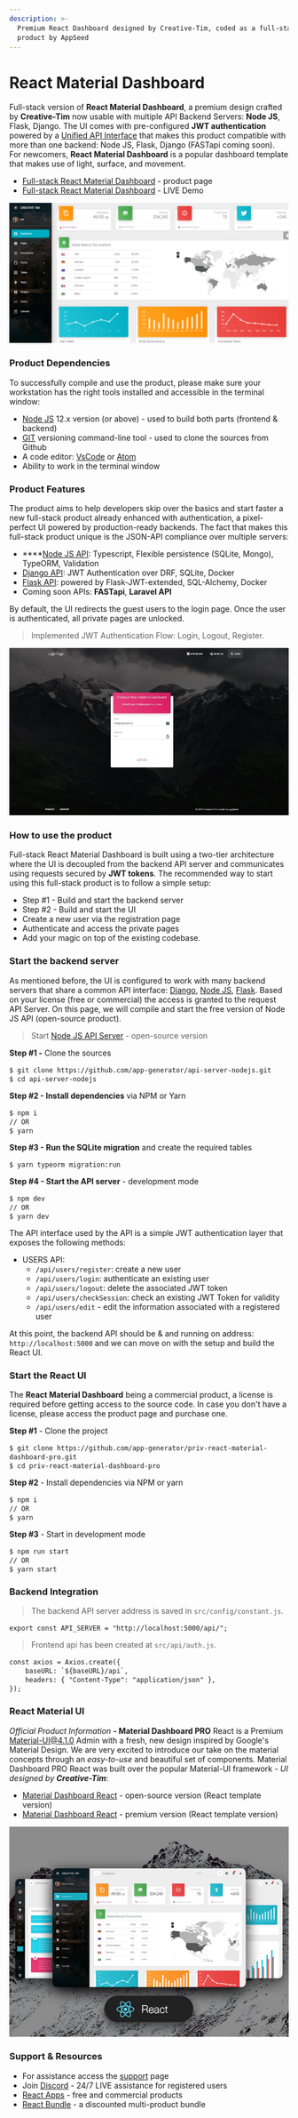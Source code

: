 ```yaml
---
description: >-
  Premium React Dashboard designed by Creative-Tim, coded as a full-stack
  product by AppSeed
---
```


# React Material Dashboard

Full-stack version of **React Material Dashboard**, a premium design crafted by **Creative-Tim** now usable with multiple API Backend Servers: **Node JS**, Flask, Django. The UI comes with pre-configured **JWT authentication** powered by a [Unified API Interface](../../boilerplate-code/api-server/api-unified-definition.md) that makes this product compatible with more than one backend: Node JS, Flask, Django \(FASTapi coming soon\).  For newcomers, **React Material Dashboard** is a popular dashboard template that makes use of light, surface, and movement. 

* [Full-stack React Material Dashboard](https://appseed.us/full-stack/react-material-dashboard) - product page
* [Full-stack React Material Dashboard](https://fullstack-react-material-dashboard.appseed-srv1.com/) - LIVE Demo

![React Material Dashboard - Full-stack Version](../../.gitbook/assets/react-material-dashboard-screen.png)

### Product Dependencies

To successfully compile and use the product, please make sure your workstation has the right tools installed and accessible in the terminal window:

* [Node JS](https://nodejs.org/en/) 12.x version \(or above\) - used to build both parts \(frontend & backend\)
* [GIT](https://git-scm.com/) versioning command-line tool - used to clone the sources from Github
* A code editor: [VsCode](https://code.visualstudio.com/) or [Atom](https://atom.io/)
* Ability to work in the terminal window   

### Product Features

The product aims to help developers skip over the basics and start faster a new full-stack product already enhanced with authentication, a pixel-perfect UI powered by production-ready backends. The fact that makes this full-stack product unique is the JSON-API compliance over multiple servers: 

* \*\*\*\*[Node JS API](../../boilerplate-code/api-server/node-js.md): Typescript, Flexible persistence \(SQLite, Mongo\), TypeORM, Validation
* [Django API](../../boilerplate-code/api-server/django.md): JWT Authentication over DRF, SQLite, Docker 
* [Flask API](../../boilerplate-code/api-server/flask.md): powered by Flask-JWT-extended, SQL-Alchemy, Docker
* Coming soon APIs: **FASTapi**, **Laravel API** 

By default, the UI redirects the guest users to the login page. Once the user is authenticated, all private pages are unlocked. 

> Implemented JWT Authentication Flow: Login, Logout, Register.

![Full-Stack React Material Dashboard - Login](../../.gitbook/assets/fullstack-react-material-dashboard-login-xs.jpg)

### **How to use the product**

Full-stack React Material Dashboard is built using a two-tier architecture where the UI is decoupled from the backend API server and communicates using requests secured by **JWT tokens**. The recommended way to start using this full-stack product is to follow a simple setup: 

* Step \#1 - Build and start the backend server
* Step \#2 - Build and start the UI
* Create a new user via the registration page
* Authenticate and access the private pages
* Add your magic on top of the existing codebase. 

### 

### Start the backend server

As mentioned before, the UI is configured to work with many backend servers that share a common API interface: [Django](../../boilerplate-code/api-server/django.md), [Node JS](../../boilerplate-code/api-server/node-js.md), [Flask](../../boilerplate-code/api-server/flask.md). Based on your license \(free or commercial\) the access is granted to the request API Server. On this page, we will compile and start the free version of Node JS API \(open-source product\). 

> Start [Node JS API Server](../../boilerplate-code/api-server/node-js.md) - open-source version

**Step \#1 -** Clone the sources

```text
$ git clone https://github.com/app-generator/api-server-nodejs.git
$ cd api-server-nodejs
```

**Step \#2 - Install dependencies** via NPM or Yarn

```text
$ npm i
// OR
$ yarn
```

**Step \#3 - Run the SQLite migration** and create the required tables

```text
$ yarn typeorm migration:run
```

**Step \#4 - Start the API server** - development mode

```text
$ npm dev
// OR
$ yarn dev
```

The API interface used by the API is a simple JWT authentication layer that exposes the following methods: 

* USERS API:
  * `/api/users/register`: create a new user
  * `/api/users/login`: authenticate an existing user
  * `/api/users/logout`: delete the associated JWT token
  * `/api/users/checkSession`: check an existing JWT Token for validity
  * `/api/users/edit` - edit the information associated with a registered user 

At this point, the backend API should be & and running on address: `http://localhost:5000`  and we can move on with the setup and build the React UI.



### Start the React UI

The **React Material Dashboard** being a commercial product, a license is required before getting access to the source code. In case you don't have a license, please access the product page and purchase one. 

**Step \#1** - Clone the project

```text
$ git clone https://github.com/app-generator/priv-react-material-dashboard-pro.git
$ cd priv-react-material-dashboard-pro
```

**Step \#2** - Install dependencies via NPM or yarn

```text
$ npm i
// OR
$ yarn
```

**Step \#3** - Start in development mode

```text
$ npm run start 
// OR
$ yarn start
```

 

### Backend Integration

> The backend API server address is saved in `src/config/constant.js`.

```text
export const API_SERVER = "http://localhost:5000/api/";
```

> Frontend api has been created at `src/api/auth.js`.

```text
const axios = Axios.create({
    baseURL: `${baseURL}/api`,
    headers: { "Content-Type": "application/json" },
});
```



### React Material UI 

_Official Product Information_ **- Material Dashboard PRO** React is a Premium Material-UI@4.1.0 Admin with a fresh, new design inspired by Google's Material Design. We are very excited to introduce our take on the material concepts through an _easy-to-use_ and beautiful set of components. Material Dashboard PRO React was built over the popular Material-UI framework - _UI designed by **Creative-Tim**_: 

* [Material Dashboard React](https://bit.ly/36LDZyo) - open-source version \(React template version\)
* [Material Dashboard React](https://bit.ly/3o8InNN) - premium version \(React template version\)

![React Material Dashboard - Template Version.](../../.gitbook/assets/react-material-dashboard-ct.jpg)

### Support & Resources

* For assistance access the [support](https://appseed.us/support) page
* Join [Discord](https://discord.gg/fZC6hup) - 24/7 LIVE assistance for registered users  
* [React Apps](https://appseed.us/apps/react) - free and commercial products
* [React Bundle](https://appseed.us/bundles/campaign)  - a discounted multi-product bundle 

